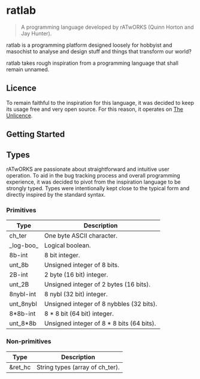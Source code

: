 # ratlab

> A programming language developed by rATwORKS (Quinn Horton and Jay Hunter).

ratlab is a programming platform designed loosely for hobbyist and masochist to analyse and design stuff and things that transform our world?

ratlab takes rough inspiration from a programming language that shall remain unnamed.

## Licence

To remain faithful to the inspiration for this language, it was decided to keep its usage free and very open source. For this reason, it operates on [The Unlicence](https://choosealicense.com/licenses/unlicense/).

## Getting Started



## Types

rATwORKS are passionate about straightforward and intuitive user operation. To aid in the bug tracking process and overall programming experience, it was decided to pivot from the inspiration language to be strongly typed. Types were intentionally kept close to the typical form and directly inspired by the standard syntax.

### Primitives

| Type | Description |
| ----- | ----- |
| ch_ter | One byte ASCII character. |
| \_log-boo\_ | Logical boolean. |
| 8b-int | 8 bit integer. |
| unt_8b | Unsigned integer of 8 bits. |
| 2B-int | 2 byte (16 bit) integer. |
| unt_2B | Unsigned integer of 2 bytes (16 bits). |
| 8nybl-int | 8 nybl (32 bit) integer. |
| unt_8nybl | Unsigned integer of 8 nybbles (32 bits). |
| 8*8b-int | 8 * 8 bit (64 bit) integer. |
| unt_8*8b | Unsigned integer of 8 * 8 bits (64 bits). |

### Non-primitives

| Type | Description |
| ----- | ----- |
| &ret_hc | String types (array of ch_ter). |



